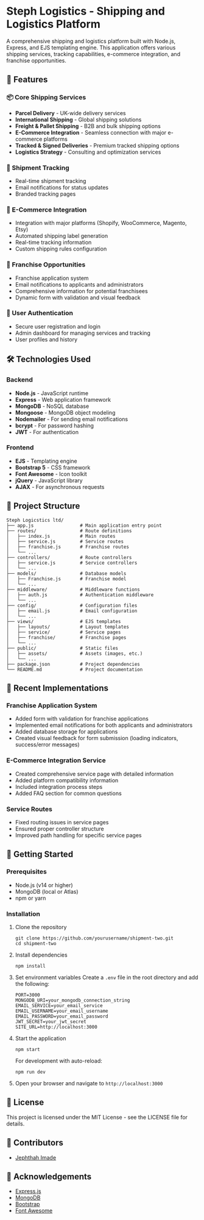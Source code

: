 # Steph Logistics - Shipping and Logistics Platform

A comprehensive shipping and logistics platform built with Node.js, Express, and EJS templating engine. This application offers various shipping services, tracking capabilities, e-commerce integration, and franchise opportunities.

## 🚀 Features

### 📦 Core Shipping Services

- **Parcel Delivery** - UK-wide delivery services
- **International Shipping** - Global shipping solutions
- **Freight & Pallet Shipping** - B2B and bulk shipping options
- **E-Commerce Integration** - Seamless connection with major e-commerce platforms
- **Tracked & Signed Deliveries** - Premium tracked shipping options
- **Logistics Strategy** - Consulting and optimization services

### 🔎 Shipment Tracking

- Real-time shipment tracking
- Email notifications for status updates
- Branded tracking pages

### 🛒 E-Commerce Integration

- Integration with major platforms (Shopify, WooCommerce, Magento, Etsy)
- Automated shipping label generation
- Real-time tracking information
- Custom shipping rules configuration

### 💼 Franchise Opportunities

- Franchise application system
- Email notifications to applicants and administrators
- Comprehensive information for potential franchisees
- Dynamic form with validation and visual feedback

### 👤 User Authentication

- Secure user registration and login
- Admin dashboard for managing services and tracking
- User profiles and history

## 🛠️ Technologies Used

### Backend

- **Node.js** - JavaScript runtime
- **Express** - Web application framework
- **MongoDB** - NoSQL database
- **Mongoose** - MongoDB object modeling
- **Nodemailer** - For sending email notifications
- **bcrypt** - For password hashing
- **JWT** - For authentication

### Frontend

- **EJS** - Templating engine
- **Bootstrap 5** - CSS framework
- **Font Awesome** - Icon toolkit
- **jQuery** - JavaScript library
- **AJAX** - For asynchronous requests

## 📂 Project Structure

```
Steph Logicstics ltd/
├── app.js                 # Main application entry point
├── routes/                # Route definitions
│   ├── index.js           # Main routes
│   ├── service.js         # Service routes
│   ├── franchise.js       # Franchise routes
│   └── ...
├── controllers/           # Route controllers
│   ├── service.js         # Service controllers
│   └── ...
├── models/                # Database models
│   ├── Franchise.js       # Franchise model
│   └── ...
├── middleware/            # Middleware functions
│   ├── auth.js            # Authentication middleware
│   └── ...
├── config/                # Configuration files
│   ├── email.js           # Email configuration
│   └── ...
├── views/                 # EJS templates
│   ├── layouts/           # Layout templates
│   ├── service/           # Service pages
│   ├── franchise/         # Franchise pages
│   └── ...
├── public/                # Static files
│   ├── assets/            # Assets (images, etc.)
│   └── ...
├── package.json           # Project dependencies
└── README.md              # Project documentation
```

## 🔄 Recent Implementations

### Franchise Application System

- Added form with validation for franchise applications
- Implemented email notifications for both applicants and administrators
- Added database storage for applications
- Created visual feedback for form submission (loading indicators, success/error messages)

### E-Commerce Integration Service

- Created comprehensive service page with detailed information
- Added platform compatibility information
- Included integration process steps
- Added FAQ section for common questions

### Service Routes

- Fixed routing issues in service pages
- Ensured proper controller structure
- Improved path handling for specific service pages

## 🚀 Getting Started

### Prerequisites

- Node.js (v14 or higher)
- MongoDB (local or Atlas)
- npm or yarn

### Installation

1. Clone the repository

   ```
   git clone https://github.com/yourusername/shipment-two.git
   cd shipment-two
   ```

2. Install dependencies

   ```
   npm install
   ```

3. Set environment variables
   Create a `.env` file in the root directory and add the following:

   ```
   PORT=3000
   MONGODB_URI=your_mongodb_connection_string
   EMAIL_SERVICE=your_email_service
   EMAIL_USERNAME=your_email_username
   EMAIL_PASSWORD=your_email_password
   JWT_SECRET=your_jwt_secret
   SITE_URL=http://localhost:3000
   ```

4. Start the application

   ```
   npm start
   ```

   For development with auto-reload:

   ```
   npm run dev
   ```

5. Open your browser and navigate to `http://localhost:3000`

## 📝 License

This project is licensed under the MIT License - see the LICENSE file for details.

## 👥 Contributors

- [Jephthah Imade](https://github.com/Chris-Imade)

## 🙏 Acknowledgements

- [Express.js](https://expressjs.com/)
- [MongoDB](https://www.mongodb.com/)
- [Bootstrap](https://getbootstrap.com/)
- [Font Awesome](https://fontawesome.com/)
